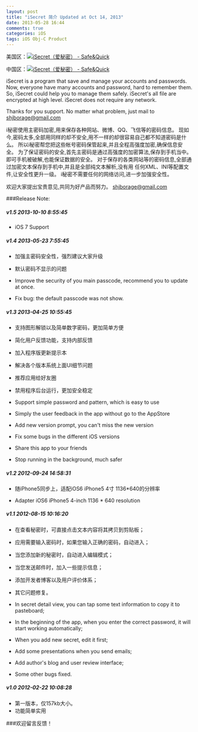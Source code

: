 ```yaml
---
layout: post
title: "iSecret 简介 Updated at Oct 14, 2013"
date: 2013-05-28 16:44
comments: true
categories: iOS
tags: iOS Obj-C Product
---
```


美国区：<a href="https://itunes.apple.com/us/app/isecret-ai-mi-mi/id502265634?mt=8&uo=4" target="itunes_store"><img src="http://r.mzstatic.com/images/web/linkmaker/badge_appstore-lrg.gif" alt="iSecret（爱秘密） - Safe&Quick" style="border: 0;"/></a>  

中国区：<a href="https://itunes.apple.com/cn/app/isecret-ai-mi-mi/id502265634?mt=8&uo=4" target="itunes_store"><img src="http://r.mzstatic.com/images/web/linkmaker/badge_appstore-lrg.gif" alt="iSecret（爱秘密） - Safe&Quick" style="border: 0;"/></a>

iSecret is a program that save and manage your accounts and passwords. 
Now, everyone have many accounts and password, hard to remember them. 
So, iSecret could help you to manage them safely. 
iSecret's all file are encrypted at high level. 
iSecret does not require any network. 

<!-- more -->

Thanks for you support. No matter what problem, just mail to shjborage@gmail.com 


i秘密使用主密码加密,用来保存各种网站、微博、QQ、飞信等的密码信息。 
现如今,密码太多,全部用同样的却不安全,用不一样的却很容易自己都不知道密码是什么。 
所以i秘密帮您把这些帐号密码保管起来,并且全程高强度加密,确保信息安全。 
为了保证密码的安全,首先主密码是通过高强度的加密算法,保存到手机当中。 
即可手机被破解,也能保证数据的安全。 
对于保存的各类网站等的密码信息,全部通过加密文本保存到手机中,并且是全部纯文本解析,没有用 
任何XML、INI等配置文件,让安全性更升一级。 
i秘密不需要任何的网络访问,进一步加强安全性。 

欢迎大家提出宝贵意见,共同为好产品而努力。
[shjborage@gmail.com](mailto:shjborage@gmail.com)



###Release Note:

##### v1.5	2013-10-10 8:55:45

*	iOS 7 Support




##### v1.4	2013-05-23 7:55:45

*	加强主密码安全性，强烈建议大家升级
*	默认密码不显示的问题

*	Improve the security of you main passcode, recommend you to update at once.
*	Fix bug: the default passcode was not show.




##### v1.3	2013-04-25 10:55:45

*	支持图形解锁以及简单数字密码，更加简单方便 
*	简化用户反馈功能，支持内部反馈 
*	加入程序版更新提示本 
*	解决各个版本系统上面UI细节问题 
*	推荐应用给好友圈 
*	禁用程序后台运行，更加安全稳定

*	Support simple password and pattern, which is easy to use 
*	Simply the user feedback in the app without go to the AppStore 
*	Add new version prompt, you can't miss the new version 
*	Fix some bugs in the different iOS versions 
*	Share this app to your friends 
*	Stop running in the background, much safer

##### v1.2	2012-09-24 14:58:31

*	随iPhone5同步上，适配iOS6 iPhone5 4寸 1136*640的分辨率 

*	Adapter iOS6 iPhone5 4-inch 1136 * 640 resolution




##### v1.1	2012-08-15 10:16:20

*	在查看秘密时，可直接点击文本内容将其拷贝到剪贴板； 
*	应用需要输入密码时，如果您输入正确的密码，自动进入； 
*	当您添加新的秘密时，自动进入编辑模式； 
*	当您发送邮件时，加入一些提示信息； 
*	添加开发者博客以及用户评价体系； 
*	其它问题修复。 

*	In secret detail view, you can tap some text information to copy it to pasteboard; 
*	In the beginning of the app, when you enter the correct password, it will start working automatically; 
*	When you add new secret, edit it first; 
*	Add some presentations when you send emails; 
*	Add author's blog and user review interface; 
*	Some other bugs fixed. 



##### v1.0	2012-02-22 10:08:28

*	第一版本，仅157kb大小。 
*	功能简单实用



###欢迎留言反馈！


